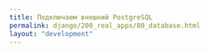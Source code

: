 ```yaml
---
title: Подключаем внешний PostgreSQL
permalink: django/200_real_apps/80_database.html
layout: "development"
---
```

